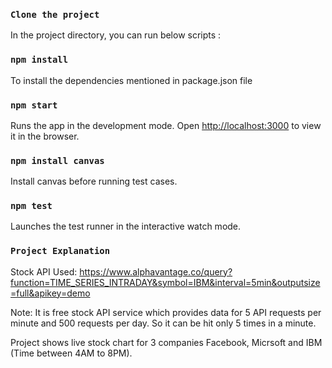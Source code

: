 
### `Clone the project`

In the project directory, you can run below scripts :

### `npm install`

To install the dependencies mentioned in package.json file

### `npm start`

Runs the app in the development mode.
Open [http://localhost:3000](http://localhost:3000) to view it in the browser.

### `npm install canvas`

Install canvas before running test cases.

### `npm test`

Launches the test runner in the interactive watch mode.

### `Project Explanation`

Stock API Used:
https://www.alphavantage.co/query?function=TIME_SERIES_INTRADAY&symbol=IBM&interval=5min&outputsize=full&apikey=demo

Note: It is free stock API service which provides data for 5 API requests per minute and 500 requests per day. So it can be hit only 5 times in a minute. 

Project shows live stock chart for 3 companies Facebook, Micrsoft and IBM (Time between 4AM to 8PM). 
